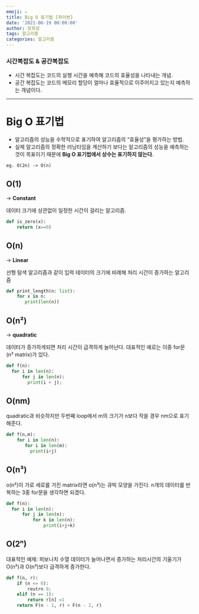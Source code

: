 ```yaml
---
emoji: ✏️
title: Big O 표기법 [파이썬]
date: '2021-06-19 00:00:00'
author: 장희성
tags: 알고리즘
categories: 알고리즘
---
```


### 시간복잡도 & 공간복잡도

- 시간 복잡도는 코드의 실행 시간을 예측해 코드의 효율성을 나타내는 개념.
- 공간 복잡도는 코드의 메모리 할당이 얼마나 효율적으로 이주어지고 있는지 예측하는 개념이다.
<hr>

# Big O 표기법

- 알고리즘의 성능을 수학적으로 표기하여 알고리즘의 “효율성”을 평가하는 방법.
- 실제 알고리즘의 정확한 러닝타임을 계산하기 보다는 알고리즘의 성능을 예측하는 것이 목표이기 때문에 **Big O 표기법에서 상수는 표기하지 않는다**.

`eg. O(2n) -> O(n)`

## O(1)

-> **Constant**

데이터 크기에 상관없이 일정한 시간이 걸리는 알고리즘.

```python
def is_zero(x):
    return (x==0)
```

## O(n)

-> **Linear**

선형 탐색 알고리즘과 같이 입력 테이터의 크기에 비례해 처리 시간이 증가하는 알고리즘

```python
def print_length(n: list):
    for x in n:
       print(len(n))
```

## O(n²)

-> **quadratic**

데이터가 증가하게되면 처리 시간이 급격하게 늘어난다.
대표적인 예로는 이중 for문 (n² matrix)가 있다.

```python
def f(n):
  for i in len(n):
      for j in len(n):
        print(i + j);
```

## O(nm)

quadratic과 비슷하지만 두번째 loop에서 m의 크기가 n보다 작을 경우 nm으로 표기해준다.

```python
def f(n,m):
    for i in len(n):
       for i in len(m):
         print(i+j)
```

## O(n³)

o(n²)이 가로 세로를 가진 matrix라면 o(n³)는 큐빅 모양을 가진다. n개의 데이터를 반복하는 3중 for문을 생각하면 되겠다.

```python
def f(n):
  for i in len(n):
      for j in len(n):
          for k in len(n):
              print(i+j+k)
```

## O(2ⁿ)

대표적인 예제: 피보나치 수열
데이터가 늘어나면서 증가하는 처리시간의 기울기가 O(n²)과 O(n³)보다 급격하게 증가한다.

```python
def f(n, r):
    if (n <= 0):
        reutrn 0;
    elif (n == 1):
        return r[n] =1
    return F(n - 1, r) + F(n - 2, r)
```

```toc

```

